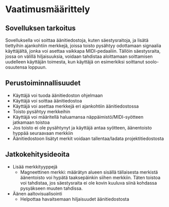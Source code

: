 # Vaatimusmäärittely

## Sovelluksen tarkoitus

Sovelluksella voi soittaa äänitiedostoja, kuten säestysraitoja, ja lisätä tiettyihin ajankohtiin merkkejä, joissa toisto pysähtyy odottamaan signaalia käyttäjältä, jonka voi asettaa vaikkapa MIDI-pedaaliin. Tällöin säestysraita, jossa on välillä hiljaisuuksia, voidaan tahdistaa aloittamaan soittamisen uudelleen käyttäjän toimesta, kun käyttäjä on esimerkiksi soittanut soolo-osuutensa loppuun.

## Perustoiminnallisuudet

- Käyttäjä voi tuoda äänitiedoston ohjelmaan
- Käyttäjä voi soittaa äänitiedostoa
- Käyttäjä voi asettaa merkkejä eri ajankohtiin äänitiedostossa
- Toisto pysähtyy merkkeihin
- Käyttäjä voi määritellä haluamansa näppäimistö/MIDI-syötteen jatkamaan toistoa 
- Jos toisto ei ole pysähtynyt ja käyttäjä antaa syötteen, äänentoisto hyppää seuraavaan merkkiin
- Äänitiedostoon lisätyt merkit voidaan tallentaa/ladata projektitiedostosta

## Jatkokehitysideoita

- Lisää merkkityyppejä
    - Magneettinen merkki: määrätyn alueen sisällä tällaisesta merkistä äänentoisto voi hypätä taaksepäinkin siihen merkkiin. Täten toistoa voi tahdistaa, jos säestysraita ei ole kovin kuuluva siinä kohdassa pysyäkseen muuten tahdissa.
- Äänen aaltovisualisointi
    - Helpottaa havaitsemaan hiljaisuudet äänitiedostosta
